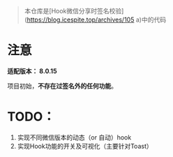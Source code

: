 > 本仓库是[Hook微信分享时签名校验](https://blog.icespite.top/archives/105 a)中的代码

# 注意

**适配版本： 8.0.15**

项目初始，**不存在过签名外的任何功能**。

# TODO：

1. 实现不同微信版本的动态（or 自动）hook
2. 实现Hook功能的开关及可视化（主要针对Toast）

